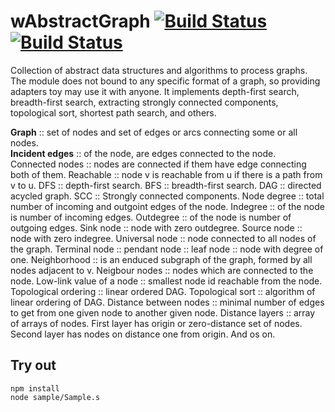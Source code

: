 
# wAbstractGraph [![Build Status](https://travis-ci.org/Wandalen/wAbstractGraph.svg?branch=master)](https://travis-ci.org/Wandalen/wAbstractGraph) [![Build Status](https://ci.appveyor.com/api/projects/status/github/Wandalen/wabstractgraph)](https://ci.appveyor.com/project/Wandalen/wabstractgraph)

Collection of abstract data structures and algorithms to process graphs. The module does not bound to any specific format of a graph, so providing adapters toy may use it with anyone. It implements depth-first search, breadth-first search, extracting strongly connected components, topological sort, shortest path search, and others.

**Graph** :: set of nodes and set of edges or arcs connecting some or all nodes. </br>
**Incident edges** :: of the node, are edges connected to the node. </br>
Connected nodes :: nodes are connected if them have edge connecting both of them.
Reachable :: node v is reachable from u if there is a path from v to u.
DFS :: depth-first search.
BFS :: breadth-first search.
DAG :: directed acycled graph.
SCC :: Strongly connected components.
Node degree :: total number of incoming and outgoint edges of the node.
Indegree :: of the node is number of incoming edges.
Outdegree :: of the node is number of outgoing edges.
Sink node :: node with zero outdegree.
Source node :: node with zero indegree.
Universal node :: node connected to all nodes of the graph.
Terminal node :: pendant node :: leaf node :: node with degree of one.
Neighborhood :: is an enduced subgraph of the graph, formed by all nodes adjacent to v.
Neigbour nodes :: nodes which are connected to the node.
Low-link value of a node :: smallest node id reachable from the node.
Topological ordering :: linear ordered DAG.
Topological sort :: algorithm of linear ordering of DAG.
Distance between nodes :: minimal number of edges to get from one given node to another given node.
Distance layers :: array of arrays of nodes. First layer has origin or zero-distance set of nodes. Second layer has nodes on distance one from origin. And os on.

## Try out
```
npm install
node sample/Sample.s
```

